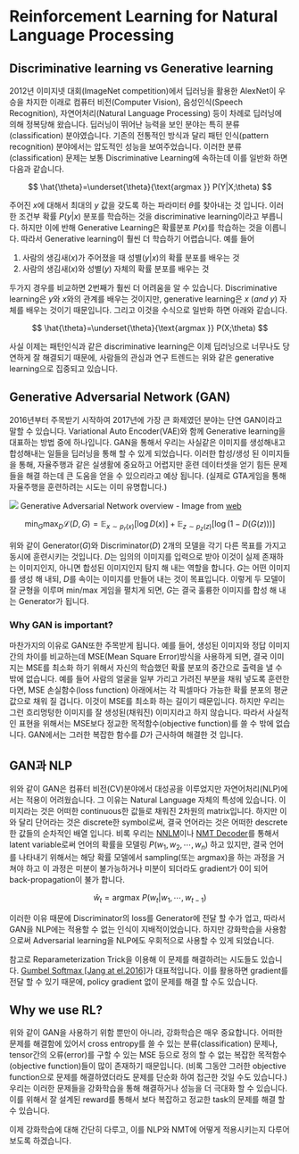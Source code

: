 # Reinforcement Learning for Natural Language Processing

## Discriminative learning vs Generative learning

2012년 이미지넷 대회(ImageNet competition)에서 딥러닝을 활용한 AlexNet이 우승을 차지한 이래로 컴퓨터 비전(Computer Vision), 음성인식(Speech Recognition), 자연어처리(Natural Language Processing) 등이 차례로 딥러닝에 의해 정복당해 왔습니다. 딥러닝이 뛰어난 능력을 보인 분야는 특히 분류(classification) 분야였습니다. 기존의 전통적인 방식과 달리 패턴 인식(pattern recognition) 분야에서는 압도적인 성능을 보여주었습니다. 이러한 분류(classification) 문제는 보통 Discriminative Learning에 속하는데 이를 일반화 하면 다음과 같습니다.

$$
\hat{\theta}=\underset{\theta}{\text{argmax }} P(Y|X;\theta)
$$

주어진 $x$에 대해서 최대의 $y$ 값을 갖도록 하는 파라미터 $\theta$를 찾아내는 것 입니다. 이러한 조건부 확률 $P(y|x)$ 분포를 학습하는 것을 discriminative learning이라고 부릅니다. 하지만 이에 반해 Generative Learning은 확률분포 $P(x)$를 학습하는 것을 이릅니다. 따라서 Generative learning이 훨씬 더 학습하기 어렵습니다. 예를 들어 

1. 사람의 생김새($x$)가 주어졌을 때 성별($y|x$)의 확률 분포를 배우는 것
1. 사람의 생김새($x$)와 성별($y$) 자체의 확률 분포를 배우는 것

두가지 경우를 비교하면 2번째가 훨씬 더 어려움을 알 수 있습니다. Discriminative learning은 $y$와 $x$와의 관계를 배우는 것이지만, generative learning은 $x~(and~y)$ 자체를 배우는 것이기 때문입니다. 그리고 이것을 수식으로 일반화 하면 아래와 같습니다.

$$
\hat{\theta}=\underset{\theta}{\text{argmax }} P(X;\theta)
$$

사실 이제는 패턴인식과 같은 discriminative learning은 이제 딥러닝으로 너무나도 당연하게 잘 해결되기 때문에, 사람들의 관심과 연구 트렌드는 위와 같은 generative learning으로 집중되고 있습니다.

## Generative Adversarial Network (GAN)

2016년부터 주목받기 시작하여 2017년에 가장 큰 화제였던 분야는 단연 GAN이라고 말할 수 있습니다. Variational Auto Encoder(VAE)와 함께 Generative learning을 대표하는 방법 중에 하나입니다. GAN을 통해서 우리는 사실같은 이미지를 생성해내고 합성해내는 일들을 딥러닝을 통해 할 수 있게 되었습니다. 이러한 합성/생성 된 이미지들을 통해, 자율주행과 같은 실생활에 중요하고 어렵지만 훈련 데이터셋을 얻기 힘든 문제들을 해결 하는데 큰 도움을 얻을 수 있으리라고 예상 됩니다. (실제로 GTA게임을 통해 자율주행을 훈련하려는 시도는 이미 유명합니다.)

![](https://sthalles.github.io/assets/dcgan/GANs.png)
Generative Adversarial Network overview - Image from [web](https://sthalles.github.io/intro-to-gans/)

$$
\min_{G}\max_{D}\mathcal{L}(D,G)=\mathbb{E}_{x\sim p_r(x)}[\log{D(x)}]+\mathbb{E}_{z\sim p_z(z)}[\log{(1-D(G(z)))}]
$$

위와 같이 Generator($G$)와 Discriminator($D$) 2개의 모델을 각기 다른 목표를 가지고 동시에 훈련시키는 것입니다. $D$는 임의의 이미지를 입력으로 받아 이것이 실제 존재하는 이미지인지, 아니면 합성된 이미지인지 탐지 해 내는 역할을 합니다. $G$는 어떤 이미지를 생성 해 내되, $D$를 속이는 이미지를 만들어 내는 것이 목표입니다. 이렇게 두 모델이 잘 균형을 이루며 min/max 게임을 펼치게 되면, $G$는 결국 훌륭한 이미지를 합성 해 내는 Generator가 됩니다.

### Why GAN is important?

마찬가지의 이유로 GAN또한 주목받게 됩니다. 예를 들어, 생성된 이미지와 정답 이미지 간의 차이를 비교하는데 MSE(Mean Square Error)방식을 사용하게 되면, 결국 이미지는 MSE를 최소화 하기 위해서 자신의 학습했던 확률 분포의 중간으로 출력을 낼 수 밖에 없습니다. 예를 들어 사람의 얼굴을 일부 가리고 가려진 부분을 채워 넣도록 훈련한다면, MSE 손실함수(loss function) 아래에서는 각 픽셀마다 가능한 확률 분포의 평균값으로 채워 질 겁니다. 이것이 MSE를 최소화 하는 길이기 때문입니다. 하지만 우리는 그런 흐리멍텅한 이미지를 잘 생성된(채워진) 이미지라고 하지 않습니다. 따라서 사실적인 표현을 위해서는 MSE보다 정교한 목적함수(objective function)를 쓸 수 밖에 없습니다. GAN에서는 그러한 복잡한 함수를 $D$가 근사하여 해결한 것 입니다.

## GAN과 NLP

위와 같이 GAN은 컴퓨터 비전(CV)분야에서 대성공을 이루었지만 자연어처리(NLP)에서는 적용이 어려웠습니다. 그 이유는 Natural Language 자체의 특성에 있습니다. 이미지라는 것은 어떠한 continuous한 값들로 채워진 2차원의 matrix입니다. 하지만 이와 달리 단어라는 것은 discrete한 symbol로써, 결국 언어라는 것은 어떠한 descrete한 값들의 순차적인 배열 입니다. 비록 우리는 [NNLM](../language-modeling/nnlm.md)이나 [NMT Decoder](../neural-machine-translation/seq2seq.md)를 통해서 latent variable로써 언어의 확률을 모델링 $P(w_1,w_2,\cdots,w_n)$ 하고 있지만, 결국 언어를 나타내기 위해서는 해당 확률 모델에서 sampling(또는 argmax)을 하는 과정을 거쳐야 하고 이 과정은 미분이 불가능하거나 미분이 되더라도 gradient가 0이 되어 back-propagation이 불가 합니다.

$$
\hat{w}_t = \text{argmax }P(w_t|w_1,\cdots,w_{t-1})
$$

이러한 이유 때문에 Discriminator의 loss를 Generator에 전달 할 수가 업고, 따라서 GAN을 NLP에는 적용할 수 없는 인식이 지배적이었습니다. 하지만 강화학습을 사용함으로써 Adversarial learning을 NLP에도 우회적으로 사용할 수 있게 되었습니다.

참고로 Reparameterization Trick을 이용해 이 문제를 해결하려는 시도들도 있습니다. [Gumbel Softmax [Jang at el.2016]](https://arxiv.org/pdf/1611.01144.pdf)가 대표적입니다. 이를 활용하면 gradient를 전달 할 수 있기 때문에, policy gradient 없이 문제를 해결 할 수도 있습니다.

## Why we use RL?

위와 같이 GAN을 사용하기 위함 뿐만이 아니라, 강화학습은 매우 중요합니다. 어떠한 문제를 해결함에 있어서 cross entropy를 쓸 수 있는 분류(classification) 문제나, tensor간의 오류(error)를 구할 수 있는 MSE 등으로 정의 할 수 없는 복잡한 목적함수(objective function)들이 많이 존재하기 때문입니다. (비록 그동안 그러한 objective function으로 문제를 해결하였더라도 문제를 단순화 하여 접근한 것일 수도 있습니다.) 우리는 이러한 문제들을 강화학습을 통해 해결하거나 성능을 더 극대화 할 수 있습니다. 이를 위해서 잘 설계된 reward를 통해서 보다 복잡하고 정교한 task의 문제를 해결 할 수 있습니다.

이제 강화학습에 대해 간단히 다루고, 이를 NLP와 NMT에 어떻게 적용시키는지 다루어 보도록 하겠습니다.
